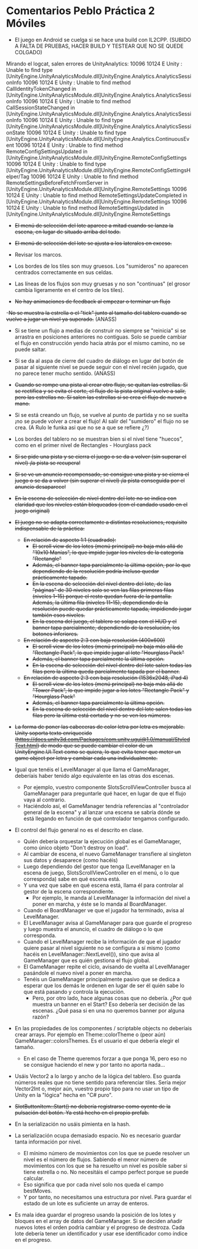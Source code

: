 # Comentarios Peblo Práctica 2 Móviles
- El juego en Android se cuelga si se hace una build con IL2CPP. (SUBIDO A FALTA DE PRUEBAS, HACER BUILD Y TESTEAR QUE NO SE QUEDE COLGADO)

Mirando el logcat, salen errores de UnityAnalytics:
<fecha> 10096 10124 E Unity   : Unable to find type [UnityEngine.UnityAnalyticsModule.dll]UnityEngine.Analytics.AnalyticsSessionInfo
<fecha> 10096 10124 E Unity   : Unable to find method CallIdentityTokenChanged in [UnityEngine.UnityAnalyticsModule.dll]UnityEngine.Analytics.AnalyticsSessionInfo
<fecha> 10096 10124 E Unity   : Unable to find method CallSessionStateChanged in [UnityEngine.UnityAnalyticsModule.dll]UnityEngine.Analytics.AnalyticsSessionInfo
<fecha> 10096 10124 E Unity   : Unable to find type [UnityEngine.UnityAnalyticsModule.dll]UnityEngine.Analytics.AnalyticsSessionState
<fecha> 10096 10124 E Unity   : Unable to find type [UnityEngine.UnityAnalyticsModule.dll]UnityEngine.Analytics.ContinuousEvent
<fecha> 10096 10124 E Unity   : Unable to find method RemoteConfigSettingsUpdated in [UnityEngine.UnityAnalyticsModule.dll]UnityEngine.RemoteConfigSettings
<fecha> 10096 10124 E Unity   : Unable to find type [UnityEngine.UnityAnalyticsModule.dll]UnityEngine.RemoteConfigSettingsHelper/Tag
<fecha> 10096 10124 E Unity   : Unable to find method RemoteSettingsBeforeFetchFromServer in [UnityEngine.UnityAnalyticsModule.dll]UnityEngine.RemoteSettings
<fecha> 10096 10124 E Unity   : Unable to find method RemoteSettingsUpdateCompleted in [UnityEngine.UnityAnalyticsModule.dll]UnityEngine.RemoteSettings
<fecha> 10096 10124 E Unity   : Unable to find method RemoteSettingsUpdated in [UnityEngine.UnityAnalyticsModule.dll]UnityEngine.RemoteSettings

- ~~El menú de selección del lote aparece a mitad cuando se lanza la escena, en lugar de situado arriba del todo.~~

- ~~El menú de selección del lote se ajusta a los laterales en exceso.~~

- Revisar los marcos.

- Los bordes de los tiles son muy gruesos. Los "sumideros" no aparecen centrados correctamente en sus celdas.

- Las líneas de los flujos son muy gruesas y no son "continuas" (el grosor cambia ligeramente en el centro de los tiles).

- ~~No hay animaciones de feedback al empezar o terminar un flujo~~

-~~No se muestra la estrella o el "tick" junto al tamaño del tablero cuando se vuelve a jugar un nivel ya superado.~~ (ANASS)

- Si se tiene un flujo a medias de construir no siempre se "reinicia" si se arrastra en posiciones anteriores no contiguas. Solo se puede cambiar el flujo en construcción yendo hacia atrás por el mismo camino, no se puede saltar.

- Si se da al aspa de cierre del cuadro de diálogo en lugar del botón de pasar al siguiente nivel se puede seguir con el nivel recién jugado, que no parece tener mucho sentido. (ANASS)

- ~~Cuando se rompe una pista al crear otro flujo, se quitan las estrellas. Si se rectifica y se evita el corte, el flujo de la pista original vuelve a salir, pero las estrellas no. Sí salen las estrellas si se crea el flujo de nuevo a mano.~~

- Si se está creando un flujo, se vuelve al punto de partida y no se suelta ¡no se puede volver a crear el flujo! Al salir del "sumidero" el flujo no se crea. (A Rulo le funka asi que no se a que se refiere ¿?)

- Los bordes del tablero no se muestran bien si el nivel tiene "huecos", como en el primer nivel de Rectangles - Hourglass pack

- ~~Si se pide una pista y se cierra el juego o se da a volver (sin superar el nivel) ¡la pista se recupera!~~

- ~~Si se ve un anuncio recompensado, se consigue una pista y se cierra el juego o se da a volver (sin superar el nivel) ¡la pista conseguida por el anuncio desaparece!~~

- ~~En la escena de selección de nivel dentro del lote no se indica con claridad que los niveles están bloqueados (con el candado usado en el juego original)~~

- ~~El juego no se adapta correctamente a distintas resoluciones, requisito indispensable de la práctica:~~
    - ~~En relación de aspecto 1:1 (cuadrado):~~
        - ~~El scroll view de los lotes (menú principal) no baja más allá de "10x10 Manías", lo que impide jugar los niveles de la categoría "Rectangle"~~
        - ~~Además, el banner tapa parcialmente la última opción, por lo que dependiendo de la resolución podría incluso quedar prácticamente tapado.~~
        - ~~En la escena de selección del nivel dentro del lote, de las "páginas" de 30 niveles solo se ven las filas primeras filas (niveles 1-15) porque el resto quedan fuera de la pantalla. Además, la última fila (niveles 11-15), dependiendo de la resolución puede quedar prácticamente tapada, impidiendo jugar también esos niveles.~~
        - ~~En la escena del juego, el tablero se solapa con el HUD y el banner tapa parcialmente, dependiendo de la resolución, los botones inferiores.~~
    - ~~En relación de aspecto 2:3 con baja resolución (400x600)~~
        - ~~El scroll view de los lotes (menú principal) no baja más allá de "Rectangle Pack", lo que impide jugar al lote "Hourglass Pack"~~
        - ~~Además, el banner tapa parcialmente la última opción.~~
        - ~~En la escena de selección del nivel dentro del lote salen todas las filas pero la última queda parcialmente tapada por el banner.~~
    - ~~En relación de aspecto 2:3 con baja resolución (1536x2048, iPad 4)~~
        - ~~El scroll view de los lotes (menú principal) no baja más allá de "Tower Pack", lo que impide jugar a los lotes "Rectangle Pack" y "Hourglass Pack"~~
        - ~~Además, el banner tapa parcialmente la última opción.~~
        - ~~En la escena de selección del nivel dentro del lote salen todas las filas pero la última está cortada y no se ven los números.~~

- ~~La forma de poner las cabeceras de color letra por letra es mejorable. Unity soporta texto enriquecido (https://docs.unity3d.com/Packages/com.unity.ugui@1.0/manual/StyledText.html) de modo que se puede cambiar el color de un UnityEngine.UI.Text como se quiera, lo que evita tener que meter un game object por letra y cambiar cada una individualmente.~~

- Igual que tenéis el LevelManager al que llama el GameManager, deberíais haber tenido algo equivalente en las otras dos escenas.
    - Por ejemplo, vuestro componente SlotsScrollViewController busca al GameManager para preguntarle qué hacer, en lugar de que el flujo vaya al contrario.
    - Haciéndolo así, el GameManager tendría referencias al "controlador general de la escena" y al lanzar una escena se sabría dónde se está llegando en función de qué controlador tengamos configurado.

- El control del flujo general no es el descrito en clase.
    - Quién debería orquestar la ejecución global es el GameManager, como único objeto "Don't destroy on load".
    - Al cambiar de escena, el nuevo GameManager transfiere al singleton sus datos y desaparece (como hacéis)
    - Luego dependiendo del gestor que tenga (LevelManager en la escena de juego, SlotsScrollViewController en el menú, o lo que corresponda) sabe en qué escena está.
    - Y una vez que sabe en qué escena está, llama él para controlar al gestor de la escena correspondiente.
        - Por ejemplo, le manda al LevelManager la información del nivel a poner en marcha, y éste se lo manda al BoardManager.
    - Cuando el BoardManager ve que el jugador ha terminado, avisa al LevelManager.
    - El LevelManager avisa al GameManager para que guarde el progreso y luego muestra el anuncio, el cuadro de diálogo o lo que corresponda.
    - Cuando el LevelManager recibe la información de que el jugador quiere pasar al nivel siguiente no se configura a sí mismo (como hacéis en LevelManager::NextLevel()), sino que avisa al GameManager que es quién gestiona el flujo global.
    - El GameManager repite el ciclo, avisando de vuelta al LevelManager pasándole el nuevo nivel a poner en marcha.
    - Tenéis un GameManager principalmente pasivo que se dedica a esperar que los demás le ordenen en lugar de ser él quién sabe lo que está pasando y controla la ejecución.
        - Pero, por otro lado, hace algunas cosas que no debería. ¿Por qué muestra un banner en el Start? Eso debería ser decisión de las escenas. ¿Qué pasa si en una no queremos banner por alguna razón?

- En las propiedades de los componentes / scriptable objects no deberíais crear arrays. Por ejemplo en Theme::colorTheme o (peor aún) GameManager::colorsThemes. Es el usuario el que debería elegir el tamaño.
    - En el caso de Theme queremos forzar a que ponga 16, pero eso no se consigue haciendo el new y por tanto no aporta nada…

- Usáis Vector2 a lo largo y ancho de la lógica del tablero. Eso guarda números reales que no tiene sentido para referenciar tiles. Sería mejor Vector2Int o, mejor aún, vuestro propio tipo para no usar un tipo de Unity en la "lógica" hecha en "C# puro".

- ~~SlotButtonItem::Start() no debería registrarse como oyente de la pulsación del botón. Ya está hecho en el propio prefab.~~

- En la serialización no usáis pimienta en la hash.
- La serialización ocupa demasiado espacio. No es necesario guardar tanta información por nivel.
    - El mínimo número de movimientos con los que se puede resolver un nivel es el número de flujos. Sabiendo el menor número de movimientos con los que se ha resuelto un nivel es posible saber si tiene estrella o no. No necesitáis el campo perfect porque se puede calcular.
    - Eso significa que por cada nivel solo nos queda el campo bestMoves.
    - Y por tanto, no necesitamos una estructura por nivel. Para guardar el estado de un lote es suficiente un array de enteros.

- Es mala idea guardar el progreso usando la posición de los lotes y bloques en el array de datos del GameManager. Si se deciden añadir nuevos lotes el orden podría cambiar y el progreso de destroza. Cada lote debería tener un identificador y usar ese identificador como índice en el progreso.